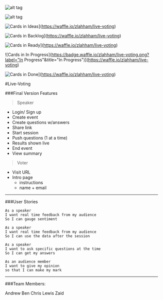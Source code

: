 
![alt tag](https://travis-ci.org/zlahham/live-voting.svg)

![alt tag](https://pbs.twimg.com/profile_images/2352976474/821r2dpq9gt8m1nwgy5r_400x400.png)


![Cards in Ideas](https://badge.waffle.io/zlahham/live-voting.png?label=Ideas&title=Ideas)](https://waffle.io/zlahham/live-voting)

![Cards in Backlog](https://badge.waffle.io/zlahham/live-voting.png?label=Backlog&title=Backlog)](https://waffle.io/zlahham/live-voting)

![Cards in Ready](https://badge.waffle.io/zlahham/live-voting.png?label=ready&title=Ready)](https://waffle.io/zlahham/live-voting)

![Cards in In Progress](https://badge.waffle.io/zlahham/live-voting.png?label="In Progress"&title="In Progress")](https://waffle.io/zlahham/live-voting)

![Cards in Done](https://badge.waffle.io/zlahham/live-voting.png?label=Done&title=Done)](https://waffle.io/zlahham/live-voting)


#Live-Voting

###Final Version Features

>Speaker
- Login/ Sign up
- Create event
- Create questions w/answers
- Share link
- Start session
- Push questions (1 at a time)
- Results shown live
- End event
- View summary


>Voter
- Visit URL
- Intro page
	- instructions
	- name + email
---

###User Stories

```
As a speaker
I want real time feedback from my audience
So I can gauge sentiment
```
```
As a speaker
I want real time feedback from my audience
So I can use the data after the session
```
```
As a speaker
I want to ask specific questions at the time
So I can get my answers
```
```
As an audience member
I want to give my opinion
so that I can make my mark
```
---
###Team Members:

Andrew
Ben
Chris
Lewis
Zaid


<!--
You need to include this hidden file at /config/initializers/pusher.rb
```
Pusher.app_id = ENV['VOTING_PUSHER_APP_ID']
Pusher.key =  ENV['VOTING_PUSHER_KEY']
Pusher.secret = ENV['VOTING_PUSHER_SECRET']
``` -->
